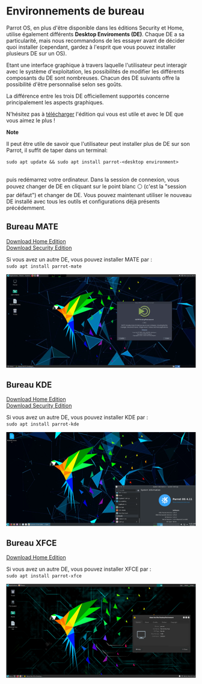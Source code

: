 # Environnements de bureau #

Parrot OS, en plus d'être disponible dans les éditions Security et Home, utilise également différents **Desktop Enviroments (DE)**. Chaque DE a sa particularité, mais nous recommandons de les essayer avant de décider quoi installer (cependant, gardez à l'esprit que vous pouvez installer plusieurs DE sur un OS). 

Etant une interface graphique à travers laquelle l'utilisateur peut interagir avec le système d'exploitation, les possibilités de modifier les différents composants du DE sont nombreuses. Chacun des DE suivants offre la possibilité d'être personnalisé selon ses goûts.

La différence entre les trois DE officiellement supportés concerne principalement les aspects graphiques.

N'hésitez pas à [télécharger](https://parrotsec.org/download/) l'édition qui vous est utile et avec le DE que vous aimez le plus ! 

<div class="panel panel-info"> 
    <div class="panel-heading"> 
        <i class="fa fa-info-circle badge" aria-hidden="true"></i> 
        
**Note**
</div> 
<div class="panel-body">
Il peut être utile de savoir que l'utilisateur peut installer plus de DE sur son Parrot, il suffit de taper dans un terminal: 
    
    sudo apt update && sudo apt install parrot-<desktop environment>

\
puis redémarrez votre ordinateur.
Dans la session de connexion, vous pouvez changer de DE en cliquant sur le point blanc ⚪️ (c'est la "session par défaut") et changer de DE. Vous pouvez maintenant utiliser le nouveau DE installé avec  tous les outils et configurations déjà présents précédemment.
 </div>
</div>

## Bureau MATE ##

[Download Home Edition](https://download.parrot.sh/parrot/iso/4.11.2/Parrot-home-4.11.2_amd64.iso)
\
[Download Security Edition](https://download.parrot.sh/parrot/iso/4.11.2/Parrot-security-4.11.2_amd64.iso)

Si vous avez un autre DE, vous pouvez installer MATE par :
\
`sudo apt install parrot-mate`

<img src="./images/DE/mate.png"/>

## Bureau KDE ##

[Download Home Edition](https://download.parrot.sh/parrot/iso/4.11.2/Parrot-kde-home-4.11.2_amd64.iso)
\
[Download Security Edition](https://download.parrot.sh/parrot/iso/4.11.2/Parrot-kde-security-4.11.2_amd64.iso)

Si vous avez un autre DE, vous pouvez installer KDE par :
\
`sudo apt install parrot-kde`

<img src="./images/DE/kde.png"/>

## Bureau XFCE ##

[Download Home Edition](https://download.parrot.sh/parrot/iso/4.11.2/Parrot-xfce-4.11.2_amd64.iso)

Si vous avez un autre DE, vous pouvez installer XFCE par :
\
`sudo apt install parrot-xfce`

<img src="./images/DE/xfce.png"/>

